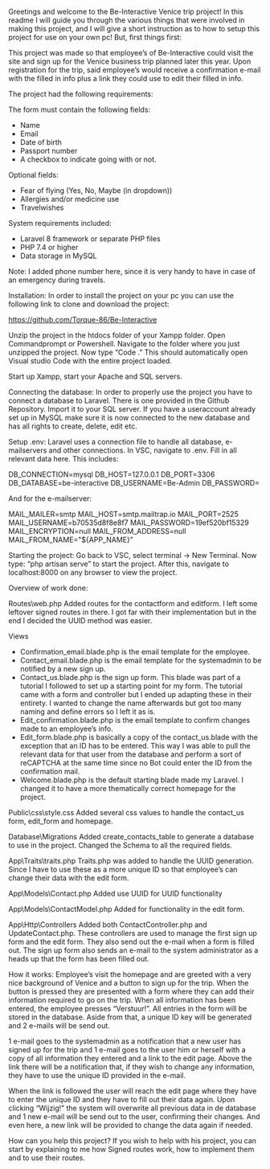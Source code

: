 Greetings and welcome to the Be-Interactive Venice trip project! In this readme I will guide you through the various things that were involved in making this project, and I will give a short instruction as to how to setup this project for use on your own pc! But, first things first:

This project was made so that employee’s of Be-Interactive could visit the site and sign up for the Venice business trip planned later this year. Upon registration for the trip, said employee’s would receive a confirmation e-mail with the filled in info plus a link they could use to edit their filled in info.

The project had the following requirements:

The form must contain the following fields: 
-	Name
-	Email
-	Date of birth
-	Passport number
-	A checkbox to indicate going with or not.

Optional fields:
-	Fear of flying (Yes, No, Maybe (in dropdown))
-	Allergies and/or medicine use
-	Travelwishes

System requirements included:
-	Laravel 8 framework or separate PHP files
-	PHP 7.4 or higher
-	Data storage in MySQL

Note: I added phone number here, since it is very handy to have in case of an emergency during travels.


Installation:
In order to install the project on your pc you can use the following link to clone and download the project: 

https://github.com/Torque-86/Be-Interactive

Unzip the project in the htdocs folder of your Xampp folder. Open Commandprompt or Powershell. Navigate to the folder where you just unzipped the project. Now type “Code .” This should automatically open Visual studio Code with the entire project loaded.

Start up Xampp, start your Apache and SQL servers. 

Connecting the database:
In order to properly use the project you have to connect a database to Laravel. There is one provided in the Github Repository. Import it to your SQL server. If you have a useraccount already set up in MySQL make sure it is now connected to the new database and has all rights to create, delete, edit etc.

Setup .env:
Laravel uses a connection file to handle all database, e-mailservers and other connections. In VSC, navigate to .env. Fill in all relevant data here. This includes:

DB_CONNECTION=mysql
DB_HOST=127.0.0.1
DB_PORT=3306
DB_DATABASE=be-interactive
DB_USERNAME=Be-Admin
DB_PASSWORD=

And for the e-mailserver:

MAIL_MAILER=smtp
MAIL_HOST=smtp.mailtrap.io
MAIL_PORT=2525
MAIL_USERNAME=b70535d8f8e8f7
MAIL_PASSWORD=19ef520bf15329
MAIL_ENCRYPTION=null
MAIL_FROM_ADDRESS=null
MAIL_FROM_NAME="${APP_NAME}"


Starting the project:
Go back to VSC, select terminal -> New Terminal. Now type: “php artisan serve” to start the project. After this, navigate to localhost:8000 on any browser to view the project.


Overview of work done:

Routes\web.php
Added routes for the contactform and editform. I left some leftover signed routes in there. I got far with their implementation but in the end I decided the UUID method was easier.

Views
-	Confirmation_email.blade.php is the email template for the employee.
-	Contact_email.blade.php is the email template for the systemadmin to be notified by a new sign up.
-	Contact_us.blade.php is the sign up form. This blade was part of a tutorial I followed to set up a starting point for my form. The tutorial came with a form and controller but I ended up adapting these in their entirety. I wanted to change the name afterwards but got too many naming and define errors so I left it as is.
-	Edit_confirmation.blade.php is the email template to confirm changes made to an employee’s info.
-	Edit_form.blade.php is basically a copy of the contact_us.blade with the exception that an ID has to be entered. This way I was able to pull the relevant data for that user from the database and perform a sort of reCAPTCHA at the same time since no Bot could enter the ID from the confirmation mail.
-	Welcome.blade.php is the default starting blade made my Laravel. I changed it to have a more thematically correct homepage for the project.

Public\css\style.css
Added several css values to handle the contact_us form, edit_form and homepage.

Database\Migrations
Added create_contacts_table to generate a database to use in the project. Changed the Schema to all the required fields.

App\Traits\traits.php
Traits.php was added to handle the UUID generation. Since I have to use these as a more unique ID so that employee’s can change their data with the edit form.

App\Models\Contact.php
Added use UUID for UUID functionality

App\Models\ContactModel.php
Added for functionality in the edit form.

App\Http\Controllers
Added both ContactController.php and UpdateContact.php. These controllers are used to manage the first sign up form and the edit form. They also send out the e-mail when a form is filled out. The sign up form also sends an e-mail to the system administrator as a heads up that the form has been filled out.


How it works:
Employee’s visit the homepage and are greeted with a very nice background of Venice and a button to sign up for the trip. When the button is pressed they are presented with a form where they can add their information required to go on the trip.
When all information has been entered, the employee presses “Verstuur!”. All entries in the form will be stored in the database. Aside from that, a unique ID key will be generated and 2 e-mails will be send out.

1 e-mail goes to the systemadmin as a notification that a new user has signed up for the trip and 1 e-mail goes to the user him or herself with a copy of all information they entered and a link to the edit page. Above the link there will be a notification that, if they wish to change any information, they have to use the unique ID provided in the e-mail. 

When the link is followed the user will reach the edit page where they have to enter the unique ID and they have to fill out their data again. Upon clicking “Wijzig!” the system will overwrite all previous data in de database and 1 new e-mail will be send out to the user, confirming their changes. And even here, a new link will be provided to change the data again if needed.

How can you help this project?
If you wish to help with his project, you can start by explaining to me how Signed routes work, how to implement them and to use their routes.


